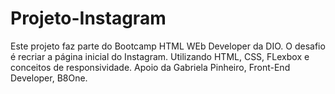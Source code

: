 # Projeto-Instagram
Este projeto faz parte do Bootcamp HTML WEb Developer da DIO.
O desafio é recriar a página inicial do Instagram.
Utilizando HTML, CSS, FLexbox e conceitos de responsividade.
Apoio da Gabriela Pinheiro, Front-End Developer, B8One.

